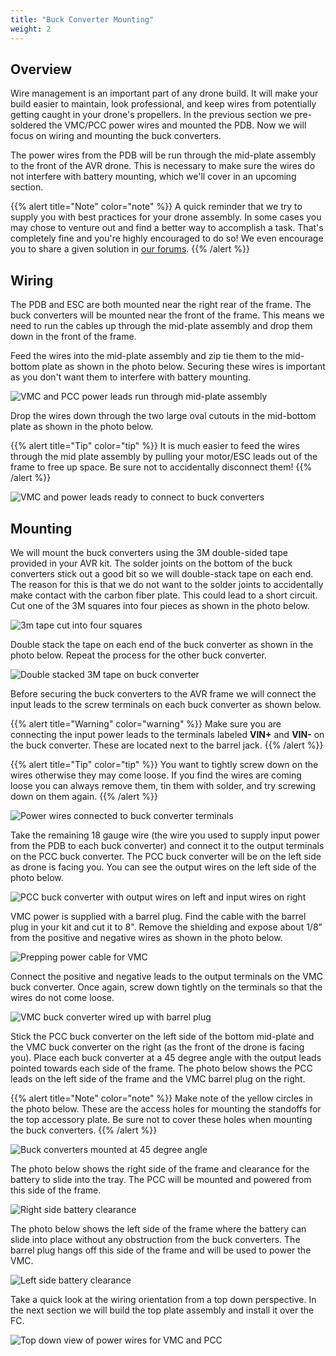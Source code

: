 ```yaml
---
title: "Buck Converter Mounting"
weight: 2
---
```


## Overview

Wire management is an important part of any drone build. It will make your build easier to maintain, look professional, and keep wires from potentially getting caught in your drone's propellers. In the previous section we pre-soldered the VMC/PCC power wires and mounted the PDB. Now we will focus on wiring and mounting the buck converters.

The power wires from the PDB will be run through the mid-plate assembly to the front of the AVR drone. This is necessary to make sure the wires do not interfere with battery mounting, which we'll cover in an upcoming section.

{{% alert title="Note" color="note" %}}
A quick reminder that we try to supply you with best practices for your drone assembly. In some cases you may chose to venture out and find a better way to accomplish a task. That's completely fine and you're highly encouraged to do so! We even encourage you to share a given solution in <a href="https://www.bellavrforum.org/" target="_blank">our forums</a>.
{{% /alert %}}

## Wiring

The PDB and ESC are both mounted near the right rear of the frame. The buck converters will be mounted near the front of the frame. This means we need to run the cables up through the mid-plate assembly and drop them down in the front of the frame.

Feed the wires into the mid-plate assembly and zip tie them to the mid-bottom plate as shown in the photo below. Securing these wires is important as you don't want them to interfere with battery mounting.

![VMC and PCC power leads run through mid-plate assembly](buck_converter_mounting_1.jpg)

Drop the wires down through the two large oval cutouts in the mid-bottom plate as shown in the photo below.

{{% alert title="Tip" color="tip" %}}
It is much easier to feed the wires through the mid plate assembly by pulling your motor/ESC leads out of the frame to free up space. Be sure not to accidentally disconnect them!
{{% /alert %}}

![VMC and power leads ready to connect to buck converters](buck_converter_mounting_2.jpg)

## Mounting

We will mount the buck converters using the 3M double-sided tape provided in your AVR kit. The solder joints on the bottom of the buck converters stick out a good bit so we will double-stack tape on each end. The reason for this is that we do not want to the solder joints to accidentally make contact with the carbon fiber plate. This could lead to a short circuit. Cut one of the 3M squares into four pieces as shown in the photo below.

![3m tape cut into four squares](buck_converter_mounting_3.jpg)

Double stack the tape on each end of the buck converter as shown in the photo below. Repeat the process for the other buck converter.

![Double stacked 3M tape on buck converter](buck_converter_mounting_4.jpg)

Before securing the buck converters to the AVR frame we will connect the input leads to the screw terminals on each buck converter as shown below.

{{% alert title="Warning" color="warning" %}}
Make sure you are connecting the input power leads to the terminals labeled **VIN+** and **VIN-** on the buck converter. These are located next to the barrel jack.
{{% /alert %}}

{{% alert title="Tip" color="tip" %}}
You want to tightly screw down on the wires otherwise they may come loose. If you find the wires are coming loose you can always remove them, tin them with solder, and try screwing down on them again.
{{% /alert %}}

![Power wires connected to buck converter terminals](buck_converter_mounting_5.jpg)

Take the remaining 18 gauge wire (the wire you used to supply input power from the PDB to each buck converter) and connect it to the output terminals on the PCC buck converter. The PCC buck converter will be on the left side as drone is facing you. You can see the output wires on the left side of the photo below.

![PCC buck converter with output wires on left and input wires on right](buck_converter_mounting_6.jpg)

VMC power is supplied with a barrel plug. Find the cable with the barrel plug in your kit and cut it to 8". Remove the shielding and expose about 1/8" from the positive and negative wires as shown in the photo below.

![Prepping power cable for VMC](buck_converter_mounting_7.jpg)

Connect the positive and negative leads to the output terminals on the VMC buck converter. Once again, screw down tightly on the terminals so that the wires do not come loose.

![VMC buck converter wired up with barrel plug](buck_converter_mounting_8.jpg)

Stick the PCC buck converter on the left side of the bottom mid-plate and the VMC buck converter on the right (as the front of the drone is facing you). Place each buck converter at a 45 degree angle with the output leads pointed towards each side of the frame. The photo below shows the PCC leads on the left side of the frame and the VMC barrel plug on the right.

{{% alert title="Note" color="note" %}}
Make note of the yellow circles in the photo below. These are the access holes for mounting the standoffs for the top accessory plate. Be sure not to cover these holes when mounting the buck converters.
{{% /alert %}}

![Buck converters mounted at 45 degree angle](buck_converter_mounting_9.jpg)

The photo below shows the right side of the frame and clearance for the battery to slide into the tray. The PCC will be mounted and powered from this side of the frame.

![Right side battery clearance](buck_converter_mounting_10.jpg)

The photo below shows the left side of the frame where the battery can slide into place without any obstruction from the buck converters. The barrel plug hangs off this side of the frame and will be used to power the VMC.

![Left side  battery clearance](buck_converter_mounting_11.jpg)

Take a quick look at the wiring orientation from a top down perspective. In the next section we will build the top plate assembly and install it over the FC.

![Top down view of power wires for VMC and PCC ](buck_converter_mounting_12.jpg)
